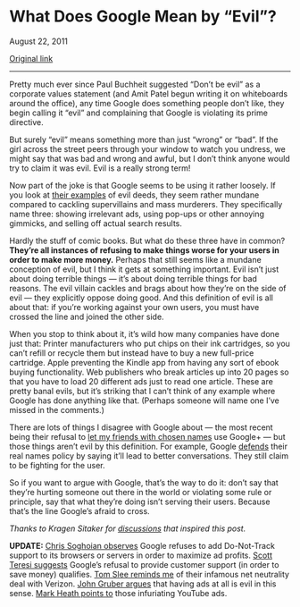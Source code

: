 What Does Google Mean by “Evil”?
================================

August 22, 2011

[Original link](http://www.aaronsw.com/weblog/googevil)

* * * * *

Pretty much ever since Paul Buchheit suggested “Don’t be evil” as a
corporate values statement (and Amit Patel begun writing it on
whiteboards around the office), any time Google does something people
don’t like, they begin calling it “evil” and complaining that Google is
violating its prime directive.

But surely “evil” means something more than just “wrong” or “bad”. If
the girl across the street peers through your window to watch you
undress, we might say that was bad and wrong and awful, but I don’t
think anyone would try to claim it was evil. Evil is a really strong
term!

Now part of the joke is that Google seems to be using it rather loosely.
If you look at [their
examples](http://www.google.com/about/corporate/company/tenthings.html)
of evil deeds, they seem rather mundane compared to cackling
supervillains and mass murderers. They specifically name three: showing
irrelevant ads, using pop-ups or other annoying gimmicks, and selling
off actual search results.

Hardly the stuff of comic books. But what do these three have in common?
**They’re all instances of refusing to make things worse for your users
in order to make more money.** Perhaps that still seems like a mundane
conception of evil, but I think it gets at something important. Evil
isn’t just about doing terrible things — it’s about doing terrible
things for bad reasons. The evil villain cackles and brags about how
they’re on the side of evil — they explicitly oppose doing good. And
this definition of evil is all about that: if you’re working against
your own users, you must have crossed the line and joined the other
side.

When you stop to think about it, it’s wild how many companies have done
just that: Printer manufacturers who put chips on their ink cartridges,
so you can’t refill or recycle them but instead have to buy a new
full-price cartridge. Apple preventing the Kindle app from having any
sort of ebook buying functionality. Web publishers who break articles up
into 20 pages so that you have to load 20 different ads just to read one
article. These are pretty banal evils, but it’s striking that I can’t
think of any example where Google has done anything like that. (Perhaps
someone will name one I’ve missed in the comments.)

There are lots of things I disagree with Google about — the most recent
being their refusal to [let my friends with chosen
names](http://my.nameis.me/) use Google+ — but those things aren’t evil
by this definition. For example, Google
[defends](http://www.jwz.org/blog/2011/08/nym-wars/) their real names
policy by saying it’ll lead to better conversations. They still claim to
be fighting for the user.

So if you want to argue with Google, that’s the way to do it: don’t say
that they’re hurting someone out there in the world or violating some
rule or principle, say that what they’re doing isn’t serving their
users. Because that’s the line Google’s afraid to cross.

*Thanks to Kragen Sitaker for
[discussions](http://lists.canonical.org/pipermail/kragen-discuss/2011-August/001176.html)
that inspired this post.*

**UPDATE:** [Chris Soghoian
observes](http://www.aaronsw.com/weblog/googevil#c8) Google refuses to
add Do-Not-Track support to its browsers or servers in order to maximize
ad profits. [Scott Teresi
suggests](http://www.aaronsw.com/weblog/googevil#c10) Google’s refusal
to provide customer support (in order to save money) qualifies. [Tom
Slee reminds me](http://www.aaronsw.com/weblog/googevil#c19) of their
infamous net neutrality deal with Verizon. [John Gruber
argues](http://daringfireball.net/linked/2011/08/23/swartz-google-evil)
that having ads at all is evil in this sense. [Mark Heath points
to](http://www.aaronsw.com/weblog/googevil#c33) those infuriating
YouTube ads.
